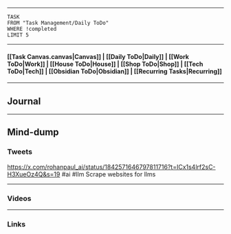 
---
```dataview
TASK
FROM "Task Management/Daily ToDo"
WHERE !completed
LIMIT 5
```
---

#### [[Task Canvas.canvas|Canvas]] | [[Daily ToDo|Daily]] | [[Work ToDo|Work]] |  [[House ToDo|House]] |  [[Shop ToDo|Shop]] | [[Tech ToDo|Tech]] | [[Obsidian ToDo|Obsidian]] | [[Recurring Tasks|Recurring]] 
---
## Journal

---
## Mind-dump

### Tweets
https://x.com/rohanpaul_ai/status/1842571646797811716?t=ICx1s4lrf2sC-H3XueOz4Q&s=19
#ai #llm 
Scrape websites for llms

---
### Videos

---
### Links 